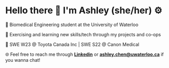 # Hello there 🥸 I'm Ashley (she/her) ⚙

🦆 Biomedical Engineering student at the University of Waterloo


📝 Exercising and learning new skills/tech through my projects and co-ops

💼 SWE W23 @ Toyota Canada Inc | SWE S22 @ Canon Medical


🌐 Feel free to reach me through [**Linkedin**](https://www.linkedin.com/in/a346chen) or [**ashley.chen@uwaterloo.ca**](mailto:ashley.chen@uwaterloo.ca?subject=Hello%20I%20saw%20your%20GitHub%20and...) if you wanna chat!

<!--
**ashleyxchen/ashleyxchen** is a ✨ _special_ ✨ repository because its `README.md` (this file) appears on your GitHub profile.

Here are some ideas to get you started:

- 🔭 I’m currently working on ...
- 🌱 I’m currently learning ...
- 👯 I’m looking to collaborate on ...
- 🤔 I’m looking for help with ...
- 💬 Ask me about ...
- 📫 How to reach me: ...
- 😄 Pronouns: ...
- ⚡ Fun fact: ...
-->
